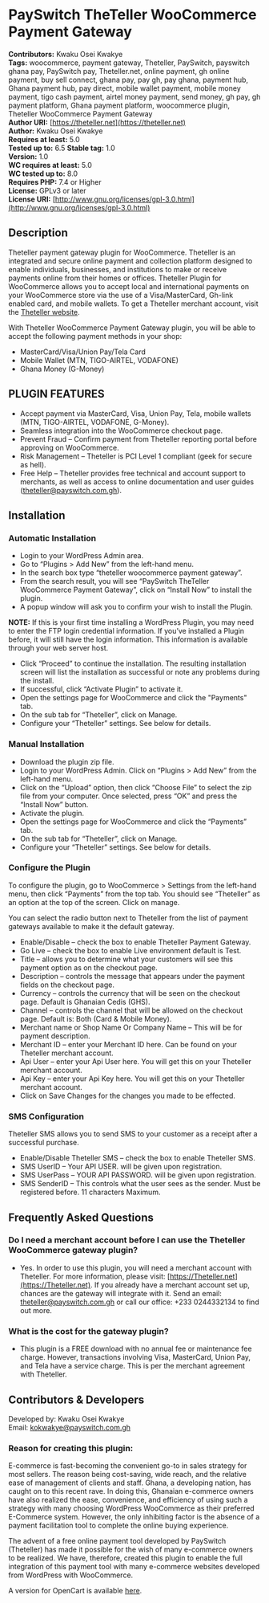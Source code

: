 # PaySwitch TheTeller WooCommerce Payment Gateway

**Contributors:** Kwaku Osei Kwakye  
**Tags:** woocommerce, payment gateway, Theteller, PaySwitch, payswitch ghana pay, PaySwitch pay, Theteller.net, online payment, gh online payment, buy sell connect, ghana pay, pay gh, pay ghana, payment hub, Ghana payment hub, pay direct, mobile wallet payment, mobile money payment, tigo cash payment, airtel money payment, send money, gh pay, gh payment platform, Ghana payment platform, woocommerce plugin, Theteller WooCommerce Payment Gateway  
**Author URI:** [https://theteller.net](https://theteller.net)  
**Author:** Kwaku Osei Kwakye  
**Requires at least:** 5.0  
**Tested up to:** 6.5 
**Stable tag:** 1.0  
**Version:** 1.0  
**WC requires at least:** 5.0  
**WC tested up to:** 8.0  
**Requires PHP:** 7.4 or Higher  
**License:** GPLv3 or later  
**License URI:** [http://www.gnu.org/licenses/gpl-3.0.html](http://www.gnu.org/licenses/gpl-3.0.html)

## Description
Theteller payment gateway plugin for WooCommerce. Theteller is an integrated and secure online payment and collection platform designed to enable individuals, businesses, and institutions to make or receive payments online from their homes or offices. Theteller Plugin for WooCommerce allows you to accept local and international payments on your WooCommerce store via the use of a Visa/MasterCard, Gh-link enabled card, and mobile wallets. To get a Theteller merchant account, visit the [Theteller website](https://theteller.net/signup).

With Theteller WooCommerce Payment Gateway plugin, you will be able to accept the following payment methods in your shop:
- MasterCard/Visa/Union Pay/Tela Card
- Mobile Wallet (MTN, TIGO-AIRTEL, VODAFONE)
- Ghana Money (G-Money)

## PLUGIN FEATURES
- Accept payment via MasterCard, Visa, Union Pay, Tela, mobile wallets (MTN, TIGO-AIRTEL, VODAFONE, G-Money).
- Seamless integration into the WooCommerce checkout page.
- Prevent Fraud – Confirm payment from Theteller reporting portal before approving on WooCommerce.
- Risk Management – Theteller is PCI Level 1 compliant (geek for secure as hell).
- Free Help – Theteller provides free technical and account support to merchants, as well as access to online documentation and user guides (theteller@payswitch.com.gh).

## Installation
### Automatic Installation
- Login to your WordPress Admin area.
- Go to “Plugins > Add New” from the left-hand menu.
- In the search box type “theteller woocommerce payment gateway”.
- From the search result, you will see “PaySwitch TheTeller WooCommerce Payment Gateway”, click on “Install Now” to install the plugin.
- A popup window will ask you to confirm your wish to install the Plugin.

**NOTE:** If this is your first time installing a WordPress Plugin, you may need to enter the FTP login credential information. If you’ve installed a Plugin before, it will still have the login information. This information is available through your web server host.

- Click “Proceed” to continue the installation. The resulting installation screen will list the installation as successful or note any problems during the install.
- If successful, click “Activate Plugin” to activate it.
- Open the settings page for WooCommerce and click the "Payments" tab.
- On the sub tab for “Theteller”, click on Manage.
- Configure your “Theteller” settings. See below for details.

### Manual Installation
- Download the plugin zip file.
- Login to your WordPress Admin. Click on “Plugins > Add New” from the left-hand menu.
- Click on the “Upload” option, then click “Choose File” to select the zip file from your computer. Once selected, press “OK” and press the “Install Now” button.
- Activate the plugin.
- Open the settings page for WooCommerce and click the “Payments” tab.
- On the sub tab for “Theteller”, click on Manage.
- Configure your “Theteller” settings. See below for details.

### Configure the Plugin
To configure the plugin, go to WooCommerce > Settings from the left-hand menu, then click “Payments” from the top tab. You should see “Theteller” as an option at the top of the screen. Click on manage.

You can select the radio button next to Theteller from the list of payment gateways available to make it the default gateway.

- Enable/Disable – check the box to enable Theteller Payment Gateway.
- Go Live – check the box to enable Live environment default is Test.
- Title – allows you to determine what your customers will see this payment option as on the checkout page.
- Description – controls the message that appears under the payment fields on the checkout page.
- Currency – controls the currency that will be seen on the checkout page. Default is Ghanaian Cedis (GHS).
- Channel – controls the channel that will be allowed on the checkout page. Default is: Both (Card & Mobile Money).
- Merchant name or Shop Name Or Company Name – This will be for payment description.
- Merchant ID – enter your Merchant ID here. Can be found on your Theteller merchant account.
- Api User – enter your Api User here. You will get this on your Theteller merchant account.
- Api Key – enter your Api Key here. You will get this on your Theteller merchant account.
- Click on Save Changes for the changes you made to be effected.

### SMS Configuration
Theteller SMS allows you to send SMS to your customer as a receipt after a successful purchase.
- Enable/Disable Theteller SMS – check the box to enable Theteller SMS.
- SMS UserID – Your API USER. will be given upon registration.
- SMS UserPass – YOUR API PASSWORD. will be given upon registration.
- SMS SenderID – This controls what the user sees as the sender. Must be registered before. 11 characters Maximum.

## Frequently Asked Questions
### Do I need a merchant account before I can use the Theteller WooCommerce gateway plugin?
- Yes. In order to use this plugin, you will need a merchant account with Theteller. For more information, please visit: [https://Theteller.net](https://Theteller.net). If you already have a merchant account set up, chances are the gateway will integrate with it. Send an email: theteller@payswitch.com.gh or call our office: +233 0244332134 to find out more.

### What is the cost for the gateway plugin?
- This plugin is a FREE download with no annual fee or maintenance fee charge. However, transactions involving Visa, MasterCard, Union Pay, and Tela have a service charge. This is per the merchant agreement with Theteller.

## Contributors & Developers
Developed by: Kwaku Osei Kwakye  
Email: kokwakye@payswitch.com.gh

### Reason for creating this plugin:
E-commerce is fast-becoming the convenient go-to in sales strategy for most sellers. The reason being cost-saving, wide reach, and the relative ease of management of clients and staff. Ghana, a developing nation, has caught on to this recent rave. In doing this, Ghanaian e-commerce owners have also realized the ease, convenience, and efficiency of using such a strategy with many choosing WordPress WooCommerce as their preferred E-Commerce system. However, the only inhibiting factor is the absence of a payment facilitation tool to complete the online buying experience.

The advent of a free online payment tool developed by PaySwitch (Theteller) has made it possible for the wish of many e-commerce owners to be realized. We have, therefore, created this plugin to enable the full integration of this payment tool with many e-commerce websites developed from WordPress with WooCommerce.

A version for OpenCart is available [here](https://www.opencart.com/index.php?route=marketplace/extension/info&extension_id=35264&filter_search=theteller).
